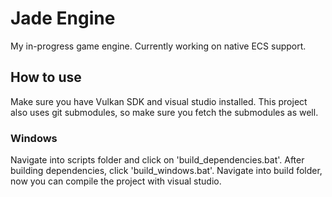 # Jade Engine

My in-progress game engine.
Currently working on native ECS support.

## How to use

Make sure you have Vulkan SDK and visual studio installed.
This project also uses git submodules, so make sure you fetch the submodules as well.

### Windows
  Navigate into scripts folder and click on 'build_dependencies.bat'.
  After building dependencies, click 'build_windows.bat'.
  Navigate into build folder, now you can compile the project with visual studio.
